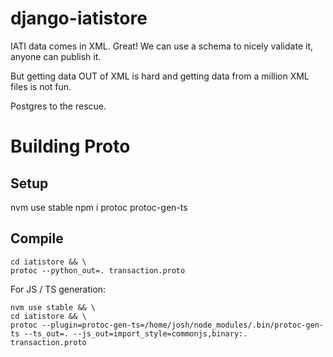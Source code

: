 # django-iatistore

IATI data comes in XML. Great! We can use a schema to nicely validate it, anyone can publish it.

But getting data OUT of XML is hard and getting data from a million XML files is not fun.

Postgres to the rescue.

# Building Proto

## Setup

nvm use stable
npm i protoc protoc-gen-ts

## Compile

```
cd iatistore && \
protoc --python_out=. transaction.proto
```

For JS / TS generation:

```
nvm use stable && \
cd iatistore && \
protoc --plugin=protoc-gen-ts=/home/josh/node_modules/.bin/protoc-gen-ts --ts_out=. --js_out=import_style=commonjs,binary:. transaction.proto
```
